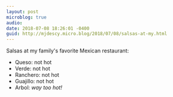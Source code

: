 ```yaml
---
layout: post
microblog: true
audio: 
date: 2018-07-08 18:26:01 -0400
guid: http://mjdescy.micro.blog/2018/07/08/salsas-at-my.html
---
```

Salsas at my family's favorite Mexican restaurant:

- Queso: not hot
- Verde: not hot
- Ranchero: not hot
- Guajillo: not hot
- Arbol: _way too hot!_ 

